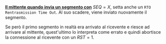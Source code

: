 <b><u>Il mittente quando invia un segmento con</u></b> $SEQ = X$, setta anche un `RTO Rentrasmission Time Out`. 
Al suo scadere, viene inviato nuovamente il segmento.

Se però il primo segmento in realtà era arrivato al ricevente e riesce ad arrivare al mittente, quest'ultimo lo interpreta come errato e quindi abortisce la connessione al ricevente con un $RST=1$.